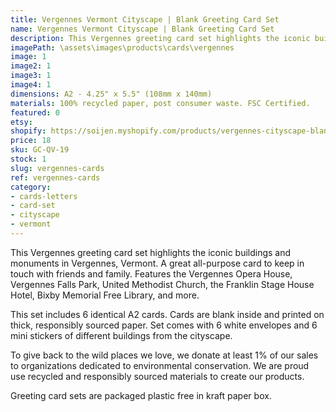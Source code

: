 ```yaml
---
title: Vergennes Vermont Cityscape | Blank Greeting Card Set
name: Vergennes Vermont Cityscape | Blank Greeting Card Set
description: This Vergennes greeting card set highlights the iconic buildings and monuments in Vergennes, Vermont. A great all-purpose card to keep in touch with friends and family. Features the Vergennes Opera House, Vergennes Falls Park, United Methodist Church, the Franklin Stage House Hotel, Bixby Memorial Free Library, and more. Made in USA.
imagePath: \assets\images\products\cards\vergennes
image: 1
image2: 1
image3: 1
image4: 1
dimensions: A2 - 4.25" x 5.5" (108mm x 140mm)
materials: 100% recycled paper, post consumer waste. FSC Certified.
featured: 0
etsy: 
shopify: https://soijen.myshopify.com/products/vergennes-cityscape-blank-greeting-card-set
price: 18
sku: GC-QV-19
stock: 1
slug: vergennes-cards
ref: vergennes-cards
category:
- cards-letters
- card-set
- cityscape
- vermont
---
```

This Vergennes greeting card set highlights the iconic buildings and monuments in Vergennes, Vermont. A great all-purpose card to keep in touch with friends and family. Features the Vergennes Opera House, Vergennes Falls Park, United Methodist Church, the Franklin Stage House Hotel, Bixby Memorial Free Library, and more.

This set includes 6 identical A2 cards. Cards are blank inside and printed on thick, responsibly sourced paper. Set comes with 6 white envelopes and 6 mini stickers of different buildings from the cityscape.

To give back to the wild places we love, we donate at least 1% of our sales to organizations dedicated to environmental conservation. We are proud use recycled and responsibly sourced materials to create our products.

Greeting card sets are packaged plastic free in kraft paper box.
